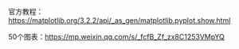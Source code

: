 官方教程：https://matplotlib.org/3.2.2/api/_as_gen/matplotlib.pyplot.show.html 



50个图表：https://mp.weixin.qq.com/s/_fcfB_Zf_zx8C1253VMpYQ